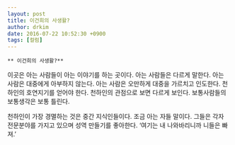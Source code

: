 ```yaml
---
layout: post
title: 이건희의 사생활?
author: drkim
date: 2016-07-22 10:52:30 +0900
tags: [컬럼]
---
```

 


    ** 이건희의 사생활?** 

  


이곳은 아는 사람들이 아는 이야기를 하는 곳이다. 아는 사람들은 다르게 말한다. 아는 사람은 대중에게 아부하지 않는다. 아는 사람은 오만하게 대중을 가르치고 인도한다. 천하인의 호연지기를 얻어야 한다. 천하인의 관점으로 보면 다르게 보인다. 보통사람들의 보통생각은 보통 틀린다. 

  


천하인이 가장 경멸하는 것은 중간 지식인들이다. 조금 아는 자들 말이다. 그들은 각자 전문분야를 가지고 있으며 성역 만들기를 좋아한다. ‘여기는 내 나와바리니까 니들은 빠져.’ 
